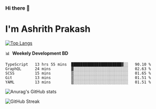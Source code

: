 ### Hi there 👋
# I'm Ashrith Prakash

[![Top Langs](https://github-readme-stats.vercel.app/api/top-langs/?username=xxcheckmatexx&count_private=true&include_all_commits=true&show_icons=true&line_height=20&title_color=FFFFFF&icon_color=FFFFFF&text_color=FFFFFF&bg_color=0D1117&langs_count=8)](https://github.com/anuraghazra/github-readme-stats)

📊 &nbsp;**Weekely Development BD**

<!--START_SECTION:waka-->

```text
TypeScript   13 hrs 55 mins  ██████████████████████▓░░   90.10 %
GraphQL      24 mins         ▓░░░░░░░░░░░░░░░░░░░░░░░░   02.63 %
SCSS         15 mins         ▒░░░░░░░░░░░░░░░░░░░░░░░░   01.65 %
Git          13 mins         ▒░░░░░░░░░░░░░░░░░░░░░░░░   01.51 %
YAML         13 mins         ▒░░░░░░░░░░░░░░░░░░░░░░░░   01.51 %
```

<!--END_SECTION:waka-->

![Anurag's GitHub stats](https://github-readme-stats.vercel.app/api?username=xxcheckmatexx&count_private=true&show_icons=true&theme=merko)  

![GitHub Streak](http://github-readme-streak-stats.herokuapp.com?user=xxcheckmatexx&theme=merko&hide_border=true&date_format=M%20j%5B%2C%20Y%5D&fire=DD0E0B)
<br/>
